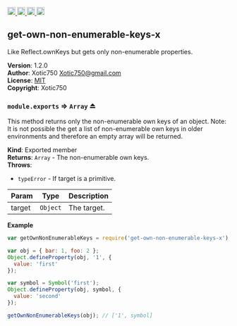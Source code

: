 <a href="https://travis-ci.org/Xotic750/get-own-non-enumerable-keys-x"
   title="Travis status">
<img
   src="https://travis-ci.org/Xotic750/get-own-non-enumerable-keys-x.svg?branch=master"
   alt="Travis status" height="18"/>
</a>
<a href="https://david-dm.org/Xotic750/get-own-non-enumerable-keys-x"
   title="Dependency status">
<img src="https://david-dm.org/Xotic750/get-own-non-enumerable-keys-x.svg"
   alt="Dependency status" height="18"/>
</a>
<a href="https://david-dm.org/Xotic750/get-own-non-enumerable-keys-x#info=devDependencies"
   title="devDependency status">
<img src="https://david-dm.org/Xotic750/get-own-non-enumerable-keys-x/dev-status.svg"
   alt="devDependency status" height="18"/>
</a>
<a href="https://badge.fury.io/js/get-own-non-enumerable-keys-x" title="npm version">
<img src="https://badge.fury.io/js/get-own-non-enumerable-keys-x.svg"
   alt="npm version" height="18"/>
</a>
<a name="module_get-own-non-enumerable-keys-x"></a>

## get-own-non-enumerable-keys-x
Like Reflect.ownKeys but gets only non-enumerable properties.

**Version**: 1.2.0  
**Author**: Xotic750 <Xotic750@gmail.com>  
**License**: [MIT](&lt;https://opensource.org/licenses/MIT&gt;)  
**Copyright**: Xotic750  
<a name="exp_module_get-own-non-enumerable-keys-x--module.exports"></a>

### `module.exports` ⇒ <code>Array</code> ⏏
This method returns only the non-enumerable own keys of an object.
Note: It is not possible the get a list of non-enumerable own keys in older
environments and therefore an empty array will be returned.

**Kind**: Exported member  
**Returns**: <code>Array</code> - The non-enumerable own keys.  
**Throws**:

- <code>typeError</code> - If target is a primitive.


| Param | Type | Description |
| --- | --- | --- |
| target | <code>Object</code> | The target. |

**Example**  
```js
var getOwnNonEnumerableKeys = require('get-own-non-enumerable-keys-x');

var obj = { bar: 1, foo: 2 };
Object.defineProperty(obj, '1', {
  value: 'first'
});

var symbol = Symbol('first');
Object.defineProperty(obj, symbol, {
  value: 'second'
});

getOwnNonEnumerableKeys(obj); // ['1', symbol]
```
